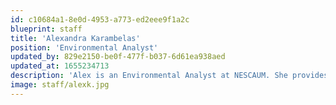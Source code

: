 ```yaml
---
id: c10684a1-8e0d-4953-a773-ed2eee9f1a2c
blueprint: staff
title: 'Alexandra Karambelas'
position: 'Environmental Analyst'
updated_by: 829e2150-be0f-477f-b037-6d61ea938aed
updated_at: 1655234713
description: 'Alex is an Environmental Analyst at NESCAUM. She provides air quality modeling and data analysis in support of air quality policymaking needs. Additional areas of focus include climate mitigation planning and clean transportation policy.'
image: staff/alexk.jpg
---
```

